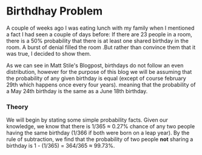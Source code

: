 # Birthdhay Problem

A couple of weeks ago I was eating lunch with my family when I mentioned a fact I had seen a couple of days before: If there are 23 people in a room, there is a 50% probability that there is at least one shared birthday in the room. A burst of denial filled the room  .But rather than convince them that it was true, I decided to show them.

As we can see in Matt Stile's Blogpost, birthdays do not follow an even distribution, however for the purpose of this blog we will be assuming that the probability of any given birthday is equal (except of course february 29th which happens once every four years). meaning that the probability of a May 24th birthday is the same as a June 18th birthday.

### Theory
We will begin by stating some simple probability facts. Given our knowledge, we know that there is 1/365 ≈ 0.27% chance of any two people having the same birthday (1/366 if both were born on a leap year). By the rule of subtraction, we find that the probability of two people **not** sharing a birthday is 1 - (1/365) = 364/365 ≈ 99.73%.
